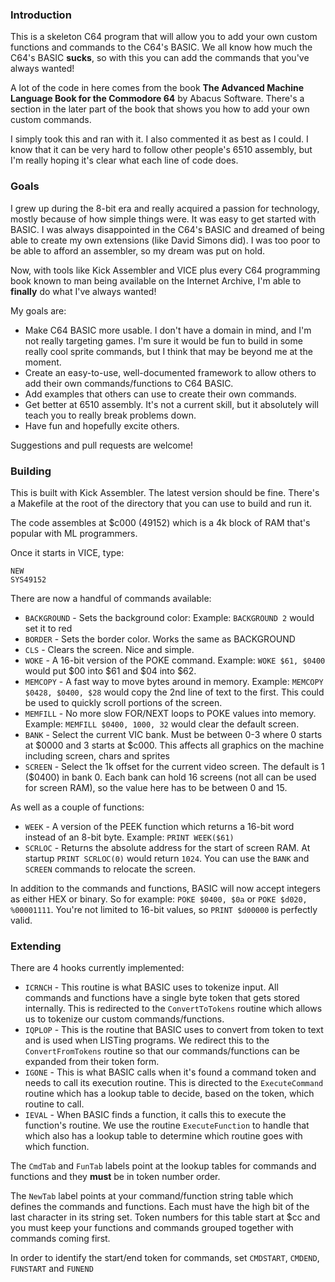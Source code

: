 
### Introduction

This is a skeleton C64 program that will allow you to add your own custom functions and commands to the C64's BASIC. We all know how much the C64's BASIC **sucks**, so with this you can add the commands that you've always wanted!

A lot of the code in here comes from the book **The Advanced Machine Language Book for the Commodore 64** by Abacus Software. There's a section in the later part of the book that shows you how to add your own custom commands.

I simply took this and ran with it. I also commented it as best as I could. I know that it can be very hard to follow other people's 6510 assembly, but I'm really hoping it's clear what each line of code does.

### Goals

I grew up during the 8-bit era and really acquired a passion for technology, mostly because of how simple things were. It was easy to get started with BASIC. I was always disappointed in the C64's BASIC and dreamed of being able to create my own extensions (like David Simons did). I was too poor to be able to afford an assembler, so my dream was put on hold.

Now, with tools like Kick Assembler and VICE plus every C64 programming book known to man being available on the Internet Archive, I'm able to **finally** do what I've always wanted!

My goals are:

- Make C64 BASIC more usable. I don't have a domain in mind, and I'm not really targeting games. I'm sure it would be fun to build in some really cool sprite commands, but I think that may be beyond me at the moment.
- Create an easy-to-use, well-documented framework to allow others to add their own commands/functions to C64 BASIC.
- Add examples that others can use to create their own commands.
- Get better at 6510 assembly. It's not a current skill, but it absolutely will teach you to really break problems down.
- Have fun and hopefully excite others.


Suggestions and pull requests are welcome!


### Building

This is built with Kick Assembler. The latest version should be fine. There's a Makefile at the root of the directory that you can use to build and run it.

The code assembles at $c000 (49152) which is a 4k block of RAM that's popular with ML programmers.

Once it starts in VICE, type:

```basic
NEW
SYS49152
```

There are now a handful of commands available:

- `BACKGROUND` - Sets the background color: Example: `BACKGROUND 2` would set it to red
- `BORDER` - Sets the border color. Works the same as BACKGROUND
- `CLS` - Clears the screen. Nice and simple.
- `WOKE` - A 16-bit version of the POKE command. Example: `WOKE $61, $0400` would put $00 into $61 and $04 into $62.
- `MEMCOPY` - A fast way to move bytes around in memory. Example: `MEMCOPY $0428, $0400, $28` would copy the 2nd line of text to the first. This could be used to quickly scroll portions of the screen.
- `MEMFILL` - No more slow FOR/NEXT loops to POKE values into memory. Example: `MEMFILL $0400, 1000, 32` would clear the default screen.
- `BANK` - Select the current VIC bank. Must be between 0-3 where 0 starts at $0000 and 3 starts at $c000. This affects all graphics on the machine including screen, chars and sprites
- `SCREEN` - Select the 1k offset for the current video screen. The default is 1 ($0400) in bank 0. Each bank can hold 16 screens (not all can be used for screen RAM), so the value here has to be between 0 and 15.

As well as a couple of functions:

- `WEEK` - A version of the PEEK function which returns a 16-bit word instead of an 8-bit byte. Example: `PRINT WEEK($61)`
- `SCRLOC` - Returns the absolute address for the start of screen RAM. At startup `PRINT SCRLOC(0)` would return `1024`. You can use the `BANK` and `SCREEN` commands to relocate the screen.

In addition to the commands and functions, BASIC will now accept integers as either HEX or binary. So for example: `POKE $0400, $0a` or `POKE $d020, %00001111`. You're not limited to 16-bit values, so `PRINT $d00000` is perfectly valid.

### Extending

There are 4 hooks currently implemented:

- `ICRNCH` - This routine is what BASIC uses to tokenize input. All commands and functions have a single byte token that gets stored internally. This is redirected to the `ConvertToTokens` routine which allows us to tokenize our custom commands/functions.
- `IQPLOP` - This is the routine that BASIC uses to convert from token to text and is used when LISTing programs. We redirect this to the `ConvertFromTokens` routine so that our commands/functions can be expanded from their token form.
- `IGONE` - This is what BASIC calls when it's found a command token and needs to call its execution routine. This is directed to the `ExecuteCommand` routine which has a lookup table to decide, based on the token, which routine to call.
- `IEVAL` - When BASIC finds a function, it calls this to execute the function's routine. We use the routine `ExecuteFunction` to handle that which also has a lookup table to determine which routine goes with which function.

The `CmdTab` and `FunTab` labels point at the lookup tables for commands and functions and they **must** be in token number order.

The `NewTab` label points at your command/function string table which defines the commands and functions. Each must have the high bit of the last character in its string set. Token numbers for this table start at $cc and you must keep your functions and commands grouped together with commands coming first.

In order to identify the start/end token for commands, set `CMDSTART`, `CMDEND`, `FUNSTART` and `FUNEND`
